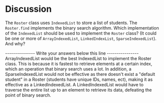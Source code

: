# Discussion

The `Roster` class uses `IndexedList` to store a list of students. The
`Roster.find` implements the binary search algorithm. Which
implementation of the `IndexedList` should be used to implement the
`Roster` class? (It could be one or more of `ArrayIndexedList`,
`LinkedIndexList`, `SparseIndexedList`). And why?
   
--------------- Write your answers below this line ----------------
ArrayIndexedList would be the best IndexedList to implement the Roster class.
This is because it is fastest to retrieve elements at a certain index, which an operation that binary search uses a lot.
In addition, a SparseIndexedList would not be effective as there doesn't exist a "default student" in a Roster (students have unique IDs, names, ect), making it as effective as a LinkedIndexedList.
A LinkedIndexedList would have to traverse the entire list up to an element to retrieve its data, defeating the point of binary search.
